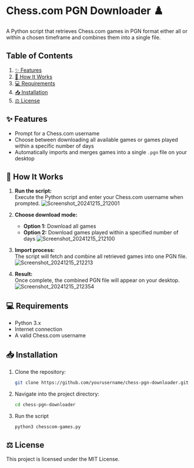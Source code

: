 # Chess.com PGN Downloader ♟️

A Python script that retrieves Chess.com games in PGN format either all or within a chosen timeframe and combines them into a single file.


## Table of Contents

1. [✨ Features](https://github.com/knox-ber/Chess.com-PGN-Downloader?tab=readme-ov-file#-features)
2. [🔧 How It Works](https://github.com/knox-ber/Chess.com-PGN-Downloader?tab=readme-ov-file#-how-it-works)
3. [💻 Requirements](https://github.com/knox-ber/Chess.com-PGN-Downloader?tab=readme-ov-file#-requirements)
4. [📥 Installation](https://github.com/knox-ber/Chess.com-PGN-Downloader?tab=readme-ov-file#-installation)
5. [⚖️ License](https://github.com/knox-ber/Chess.com-PGN-Downloader?tab=readme-ov-file#%EF%B8%8F-license)


## ✨ Features

- Prompt for a Chess.com username
- Choose between downloading all available games or games played within a specific number of days
- Automatically imports and merges games into a single `.pgn` file on your desktop

## 🔧 How It Works

1. **Run the script:**  
   Execute the Python script and enter your Chess.com username when prompted.
   ![Screenshot_20241215_212001](https://github.com/user-attachments/assets/e66402c5-ffdb-4a2f-aeb7-9359fbba969c)

2. **Choose download mode:**  
   - **Option 1:** Download all games  
   - **Option 2:** Download games played within a specified number of days
   ![Screenshot_20241215_212100](https://github.com/user-attachments/assets/1484b64c-4bd2-4b0f-bac2-d03b18fe234a)
  
3. **Import process:**  
   The script will fetch and combine all retrieved games into one PGN file.
   ![Screenshot_20241215_212213](https://github.com/user-attachments/assets/c0840a79-695a-43ee-8e23-da84584836a6)

4. **Result:**  
   Once complete, the combined PGN file will appear on your desktop.
   ![Screenshot_20241215_212354](https://github.com/user-attachments/assets/661daa06-a450-42ee-9e02-1eb642c08787)

## 💻 Requirements

- Python 3.x
- Internet connection
- A valid Chess.com username

## 📥 Installation

1. Clone the repository:
   ```bash
   git clone https://github.com/yourusername/chess-pgn-downloader.git
2. Navigate into the project directory:
   ```bash
   cd chess-pgn-downloader
3. Run the script
   ```bash
   python3 chesscom-games.py

## ⚖️ License
This project is licensed under the MIT License.

